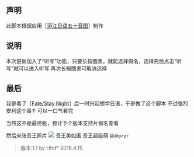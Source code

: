 声明
---------------------
此脚本根据应用［[沪江日语五十音图](https://itunes.apple.com/cn/app/%E6%B2%AA%E6%B1%9F%E6%97%A5%E8%AF%AD%E4%BA%94%E5%8D%81%E9%9F%B3%E5%9B%BE/id455933634?mt=8)］制作

说明
---------------------
本次更新加入了“听写”功能，只要长按图表，就能选择假名，选择完后点击“听写”就可以进入听写
再次长按图表可取消选择

最后
---------------------
我是看了［[Fate/Stay Night](https://baike.baidu.com/item/Fate%2Fstay%20night%20%5BUnlimited%20Blade%20Works%5D)］后一时兴起想学日语，于是做了这个脚本
不过强烈安利这个番↑ 可以一口气看完

当然这不是最终版，预计下个版本支持片假名查看

然后来张吾王照片
![](http://h.hiphotos.baidu.com/zhidao/pic/item/cefc1e178a82b9011dcf52277b8da9773912ef40.jpg)
吾王美如画 吾王超级萌 `舔屏prpr`

> 版本:1.1
by Hhdº
2018.4.15
